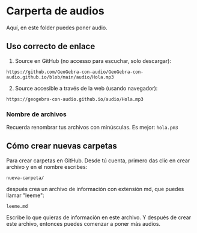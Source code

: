 # Carperta de audios

Aquí, en este folder puedes poner audio.

## Uso correcto de enlace

1. Source en GitHub (no accesso para escuchar, solo descargar):

``https://github.com/GeoGebra-con-audio/GeoGebra-con-audio.github.io/blob/main/audio/Hola.mp3``

2. Source accesible a través de la web (usando navegador):

``https://geogebra-con-audio.github.io/audio/Hola.mp3``

### Nombre de archivos

Recuerda renombrar tus archivos con minúsculas. Es mejor: `hola.pm3`

## Cómo crear nuevas carpetas

Para crear carpetas en GitHub. Desde tú cuenta, primero das clic en crear archivo y en el nombre escribes:

`nueva-carpeta/`

después crea un archivo de información con extensión md, que puedes llamar "leeme":

`leeme.md`

Escribe lo que quieras de información en este archivo. Y después de crear este archivo, entonces puedes comenzar a poner más audios.
